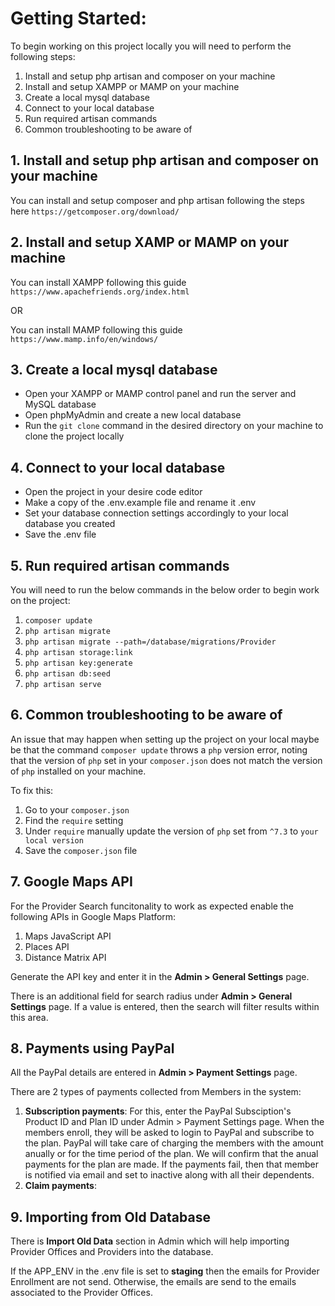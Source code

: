 # Getting Started:

To begin working on this project locally you will need to perform the following steps:

1. Install and setup php artisan and composer on your machine
2. Install and setup XAMPP or MAMP on your machine
3. Create a local mysql database
4. Connect to your local database
5. Run required artisan commands
6. Common troubleshooting to be aware of

## 1. Install and setup php artisan and composer on your machine

You can install and setup composer and php artisan following the steps here `https://getcomposer.org/download/`

## 2. Install and setup XAMP or MAMP on your machine

You can install XAMPP following this guide `https://www.apachefriends.org/index.html`

OR

You can install MAMP following this guide `https://www.mamp.info/en/windows/`

## 3. Create a local mysql database

-   Open your XAMPP or MAMP control panel and run the server and MySQL database
-   Open phpMyAdmin and create a new local database
-   Run the `git clone` command in the desired directory on your machine to clone the project locally

## 4. Connect to your local database

-   Open the project in your desire code editor
-   Make a copy of the .env.example file and rename it .env
-   Set your database connection settings accordingly to your local database you created
-   Save the .env file

## 5. Run required artisan commands

You will need to run the below commands in the below order to begin work on the project:

1. `composer update`
2. `php artisan migrate`
3. `php artisan migrate --path=/database/migrations/Provider`
4. `php artisan storage:link`
5. `php artisan key:generate`
6. `php artisan db:seed`
7. `php artisan serve`

## 6. Common troubleshooting to be aware of

An issue that may happen when setting up the project on your local maybe be that the command `composer update` throws a `php` version error, noting that the version of `php` set in your `composer.json` does not match the version of `php` installed on your machine.

To fix this:

1. Go to your `composer.json`
2. Find the `require` setting
3. Under `require` manually update the version of `php` set from `^7.3` to `your local version`
4. Save the `composer.json` file

## 7. Google Maps API

For the Provider Search funcitonality to work as expected enable the following APIs in Google Maps Platform:
1. Maps JavaScript API
2. Places API
3. Distance Matrix API

Generate the API key and enter it in the **Admin > General Settings** page.

There is an additional field for search radius under **Admin > General Settings** page. If a value is entered, then the search will filter results within this area.

## 8. Payments using PayPal

All the PayPal details are entered in **Admin > Payment Settings** page.

There are 2 types of payments collected from Members in the system:
1. **Subscription payments**: For this, enter the PayPal Subsciption's Product ID and Plan ID under Admin > Payment Settings page. When the members enroll, they will be asked to login to PayPal and subscribe to the plan. PayPal will take care of charging the members with the amount anually or for the time period of the plan. We will confirm that the anual payments for the plan are made. If the payments fail, then that member is notified via email and set to inactive along with all their dependents.
2. **Claim payments**: 

## 9. Importing from Old Database

There is **Import Old Data** section in Admin which will help importing Provider Offices and Providers into the database.

If the APP_ENV in the .env file is set to **staging** then the emails for Provider Enrollment are not send. Otherwise, the emails are send to the emails associated to the Provider Offices.